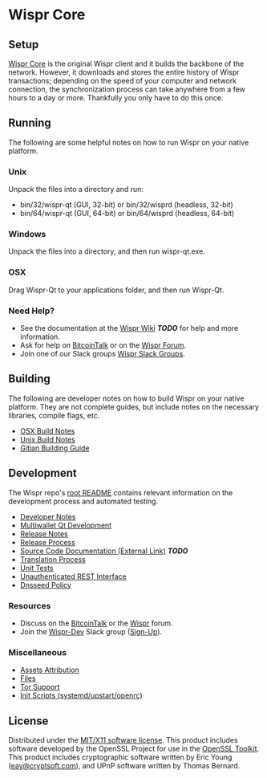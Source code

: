 Wispr Core
=====================

Setup
---------------------
[Wispr Core](http://wispr.org/wallet) is the original Wispr client and it builds the backbone of the network. However, it downloads and stores the entire history of Wispr transactions; depending on the speed of your computer and network connection, the synchronization process can take anywhere from a few hours to a day or more. Thankfully you only have to do this once.

Running
---------------------
The following are some helpful notes on how to run Wispr on your native platform.

### Unix

Unpack the files into a directory and run:

- bin/32/wispr-qt (GUI, 32-bit) or bin/32/wisprd (headless, 32-bit)
- bin/64/wispr-qt (GUI, 64-bit) or bin/64/wisprd (headless, 64-bit)

### Windows

Unpack the files into a directory, and then run wispr-qt.exe.

### OSX

Drag Wispr-Qt to your applications folder, and then run Wispr-Qt.

### Need Help?

* See the documentation at the [Wispr Wiki](https://en.bitcoin.it/wiki/Main_Page) ***TODO***
for help and more information.
* Ask for help on [BitcoinTalk](https://bitcointalk.org/index.php?topic=1262920.0) or on the [Wispr Forum](http://forum.wispr.org/).
* Join one of our Slack groups [Wispr Slack Groups](https://wispr.org/slack-logins/).

Building
---------------------
The following are developer notes on how to build Wispr on your native platform. They are not complete guides, but include notes on the necessary libraries, compile flags, etc.

- [OSX Build Notes](build-osx.md)
- [Unix Build Notes](build-unix.md)
- [Gitian Building Guide](gitian-building.md)

Development
---------------------
The Wispr repo's [root README](https://github.com/Wispr-Project/Wispr/blob/master/README.md) contains relevant information on the development process and automated testing.

- [Developer Notes](developer-notes.md)
- [Multiwallet Qt Development](multiwallet-qt.md)
- [Release Notes](release-notes.md)
- [Release Process](release-process.md)
- [Source Code Documentation (External Link)](https://dev.visucore.com/bitcoin/doxygen/) ***TODO***
- [Translation Process](translation_process.md)
- [Unit Tests](unit-tests.md)
- [Unauthenticated REST Interface](REST-interface.md)
- [Dnsseed Policy](dnsseed-policy.md)

### Resources

* Discuss on the [BitcoinTalk](https://bitcointalk.org/index.php?topic=1262920.0) or the [Wispr](http://forum.wispr.org/) forum.
* Join the [Wispr-Dev](https://wispr-dev.slack.com/) Slack group ([Sign-Up](https://wispr-dev.herokuapp.com/)).

### Miscellaneous
- [Assets Attribution](assets-attribution.md)
- [Files](files.md)
- [Tor Support](tor.md)
- [Init Scripts (systemd/upstart/openrc)](init.md)

License
---------------------
Distributed under the [MIT/X11 software license](http://www.opensource.org/licenses/mit-license.php).
This product includes software developed by the OpenSSL Project for use in the [OpenSSL Toolkit](https://www.openssl.org/). This product includes
cryptographic software written by Eric Young ([eay@cryptsoft.com](mailto:eay@cryptsoft.com)), and UPnP software written by Thomas Bernard.
